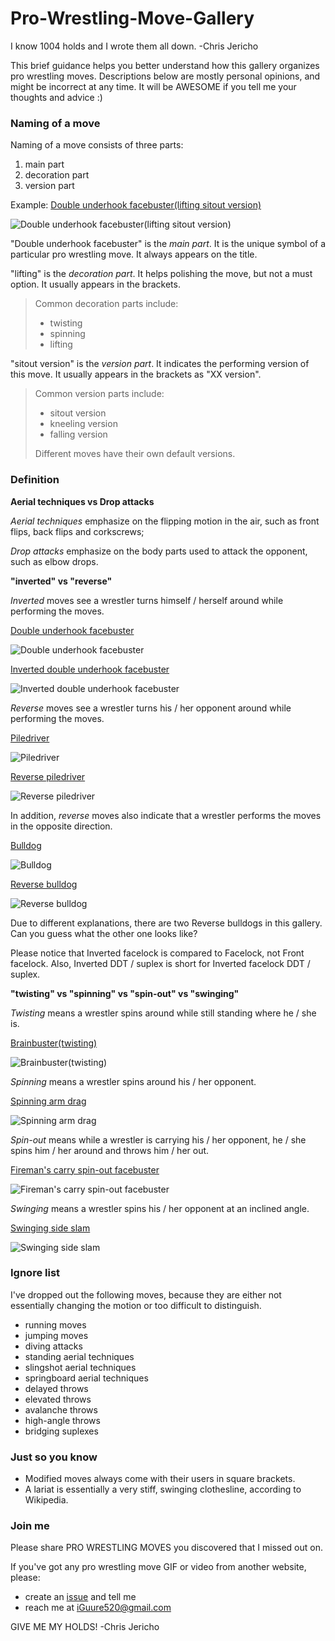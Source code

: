 # Pro-Wrestling-Move-Gallery

I know 1004 holds and I wrote them all down. -Chris Jericho

This brief guidance helps you better understand how this gallery organizes pro wrestling moves. Descriptions below are mostly personal opinions, and might be incorrect at any time. It will be AWESOME if you tell me your thoughts and advice :)

### Naming of a move

Naming of a move consists of three parts:

1. main part
2. decoration part
3. version part

Example: [Double underhook facebuster(lifting sitout version)](https://github.com/MeltzerDriver/Pro-Wrestling-Move-Gallery/blob/main/Throws/Facebusters/7.1.3%20Double%20underhook%20facebuster(lifting%20sitout%20version).gif)

![Double underhook facebuster(lifting sitout version)](https://github.com/MeltzerDriver/Pro-Wrestling-Move-Gallery/blob/main/Throws/Facebusters/7.1.3%20Double%20underhook%20facebuster(lifting%20sitout%20version).gif?raw=true)

"Double underhook facebuster" is the *main part*. It is the unique symbol of a particular pro wrestling move. It always appears on the title.

"lifting" is the *decoration part*. It helps polishing the move, but not a must option. It usually appears in the brackets.

> Common decoration parts include:
>
> * twisting
> * spinning
> * lifting

"sitout version" is the *version part*. It indicates the performing version of this move. It usually appears in the brackets as "XX version". 

> Common version parts include:
>
> * sitout version
> * kneeling version
> * falling version
>
> Different moves have their own default versions.

### Definition

**Aerial techniques vs Drop attacks**

*Aerial techniques* emphasize on the flipping motion in the air, such as front flips, back flips and corkscrews;

*Drop attacks* emphasize on the body parts used to attack the opponent, such as elbow drops.

**"inverted" vs "reverse"**

*Inverted* moves see a wrestler turns himself / herself around while performing the moves.

[Double underhook facebuster](https://github.com/MeltzerDriver/Pro-Wrestling-Move-Gallery/blob/main/Throws/Facebusters/7.1.1%20Double%20underhook%20facebuster.gif)

![Double underhook facebuster](https://github.com/MeltzerDriver/Pro-Wrestling-Move-Gallery/blob/main/Throws/Facebusters/7.1.1%20Double%20underhook%20facebuster.gif?raw=true)

[Inverted double underhook facebuster](https://github.com/MeltzerDriver/Pro-Wrestling-Move-Gallery/blob/main/Throws/Facebusters/11.1.1%20Inverted%20double%20underhook%20facebuster.gif)

![Inverted double underhook facebuster](https://github.com/MeltzerDriver/Pro-Wrestling-Move-Gallery/blob/main/Throws/Facebusters/11.1.1%20Inverted%20double%20underhook%20facebuster.gif?raw=true)

*Reverse* moves see a wrestler turns his / her opponent around while performing the moves.

[Piledriver](https://github.com/MeltzerDriver/Pro-Wrestling-Move-Gallery/blob/main/Throws/Drivers/2%20Piledrivers/1.1.1%20Piledriver.gif)

![Piledriver](https://github.com/MeltzerDriver/Pro-Wrestling-Move-Gallery/blob/main/Throws/Drivers/2%20Piledrivers/1.1.1%20Piledriver.gif?raw=true)

[Reverse piledriver](https://github.com/MeltzerDriver/Pro-Wrestling-Move-Gallery/blob/main/Throws/Drivers/2%20Piledrivers/8.1.1%20Reverse%20piledriver.gif)

![Reverse piledriver](https://github.com/MeltzerDriver/Pro-Wrestling-Move-Gallery/blob/main/Throws/Drivers/2%20Piledrivers/8.1.1%20Reverse%20piledriver.gif?raw=true)

In addition, *reverse* moves also indicate that a wrestler performs the moves in the opposite direction.

[Bulldog](https://github.com/MeltzerDriver/Pro-Wrestling-Move-Gallery/blob/main/Throws/Bulldogs/1.1.1%20Bulldog.gif)

![Bulldog](https://github.com/MeltzerDriver/Pro-Wrestling-Move-Gallery/blob/main/Throws/Bulldogs/1.1.1%20Bulldog.gif?raw=true)

[Reverse bulldog](https://github.com/MeltzerDriver/Pro-Wrestling-Move-Gallery/blob/main/Throws/Mat%20slams/5.1.1%20Reverse%20bulldog%7B2%7D.gif)

![Reverse bulldog](https://github.com/MeltzerDriver/Pro-Wrestling-Move-Gallery/blob/main/Throws/Mat%20slams/5.1.1%20Reverse%20bulldog%7B2%7D.gif?raw=true)

Due to different explanations, there are two Reverse bulldogs in this gallery. Can you guess what the other one looks like?

Please notice that Inverted facelock is compared to Facelock, not Front facelock. Also, Inverted DDT / suplex is short for Inverted facelock DDT / suplex.

**"twisting" vs "spinning" vs "spin-out" vs "swinging"**

*Twisting* means a wrestler spins around while still standing where he / she is.

[Brainbuster(twisting)](https://github.com/MeltzerDriver/Pro-Wrestling-Move-Gallery/blob/main/Throws/Brainbusters/1%20Brainbusters/1.1.4%20Brainbuster(twisting).gif)

![Brainbuster(twisting)](https://github.com/MeltzerDriver/Pro-Wrestling-Move-Gallery/blob/main/Throws/Brainbusters/1%20Brainbusters/1.1.4%20Brainbuster(twisting).gif?raw=true)

*Spinning* means a wrestler spins around his / her opponent.

[Spinning arm drag](https://github.com/MeltzerDriver/Pro-Wrestling-Move-Gallery/blob/main/Throws/Arm%20drags/6.1.1%20Spinning%20arm%20drag.gif)

![Spinning arm drag](https://github.com/MeltzerDriver/Pro-Wrestling-Move-Gallery/blob/main/Throws/Arm%20drags/6.1.1%20Spinning%20arm%20drag.gif?raw=true)

*Spin-out* means while a wrestler is carrying his / her opponent, he / she spins him / her around and throws him / her out.

[Fireman's carry spin-out facebuster](https://github.com/MeltzerDriver/Pro-Wrestling-Move-Gallery/blob/main/Throws/Facebusters/8.1.1%20Fireman's%20carry%20spin-out%20facebuster.gif)

![Fireman's carry spin-out facebuster](https://github.com/MeltzerDriver/Pro-Wrestling-Move-Gallery/blob/main/Throws/Facebusters/8.1.1%20Fireman's%20carry%20spin-out%20facebuster.gif?raw=true)

*Swinging* means a wrestler spins his / her opponent at an inclined angle.

[Swinging side slam](https://github.com/MeltzerDriver/Pro-Wrestling-Move-Gallery/blob/main/Throws/Slams/1%20Slams/1.3.1%20Swinging%20side%20slam.gif)

![Swinging side slam](https://github.com/MeltzerDriver/Pro-Wrestling-Move-Gallery/blob/main/Throws/Slams/1%20Slams/1.3.1%20Swinging%20side%20slam.gif?raw=true)

### Ignore list

I've dropped out the following moves, because they are either not essentially changing the motion or too difficult to distinguish.

* running moves
* jumping moves
* diving attacks
* standing aerial techniques
* slingshot aerial techniques
* springboard aerial techniques
* delayed throws
* elevated throws
* avalanche throws
* high-angle throws
* bridging suplexes

### Just so you know

* Modified moves always come with their users in square brackets.
* A lariat is essentially a very stiff, swinging clothesline, according to Wikipedia.

### Join me

Please share PRO WRESTLING MOVES you discovered that I missed out on.

If you've got any pro wrestling move GIF or video from another website, please:

* create an [issue](https://github.com/MeltzerDriver/Pro-Wrestling-Move-Gallery/issues) and tell me
* reach me at <iGuure520@gmail.com>

GIVE ME MY HOLDS! -Chris Jericho